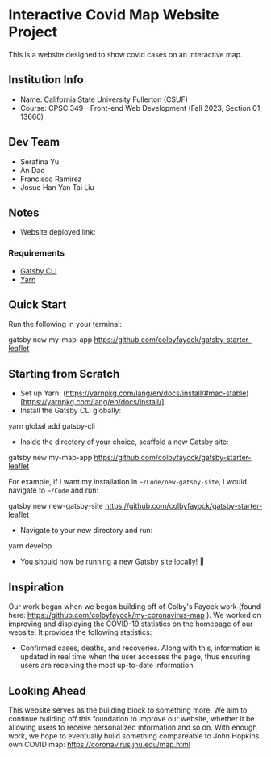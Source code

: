 # Interactive Covid Map Website Project #

This is a website designed to show covid cases on an interactive map.

## Institution Info ##

* Name: California State University Fullerton (CSUF)
* Course: CPSC 349 - Front-end Web Development (Fall 2023, Section 01, 13660)

## Dev Team ##

* Serafina Yu
* An Dao
* Francisco Ramirez
* Josue Han Yan Tai Liu

## Notes ##

* Website deployed link:


### Requirements ##
* [Gatsby CLI](https://www.npmjs.com/package/gatsby-cli)
* [Yarn](https://yarnpkg.com/en/)

## Quick Start ##
Run the following in your terminal:

gatsby new my-map-app https://github.com/colbyfayock/gatsby-starter-leaflet


## Starting from Scratch ##
* Set up Yarn: (https://yarnpkg.com/lang/en/docs/install/#mac-stable)[https://yarnpkg.com/lang/en/docs/install/]
* Install the Gatsby CLI globally:

yarn global add gatsby-cli

* Inside the directory of your choice, scaffold a new Gatsby site:

gatsby new my-map-app https://github.com/colbyfayock/gatsby-starter-leaflet

For example, if I want my installation in `~/Code/new-gatsby-site`, I would navigate to `~/Code` and run:

gatsby new new-gatsby-site https://github.com/colbyfayock/gatsby-starter-leaflet

* Navigate to your new directory and run:

yarn develop

* You should now be running a new Gatsby site locally! 🎉

## Inspiration ##
Our work began when we began building off of Colby's Fayock work (found here: https://github.com/colbyfayock/my-coronavirus-map ).
We worked on improving and displaying the COVID-19 statistics on the homepage of our website. It provides the following statistics:
* Confirmed cases, deaths, and recoveries.
Along with this, information is updated in real time when the user accesses the page, thus ensuring users are receiving the most up-to-date information.

## Looking Ahead ##
This website serves as the building block to something more. We aim to continue building off this foundation to improve our website, whether it be allowing users to receive personalized information and so on.
With enough work, we hope to eventually build something compareable to John Hopkins own COVID map: https://coronavirus.jhu.edu/map.html

